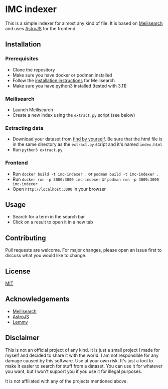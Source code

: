 # IMC indexer

This is a simple indexer for almost any kind of file. It is based
on [Meilisearch](https://docs.meilisearch.com/learn/getting_started/quick_start.html#add-documents) and
uses [AstroJS](https://astro.build/) for the frontend.

## Installation

### Prerequisites

- Clone the repository
- Make sure you have docker or podman installed
- Follow
  the [installation instructions](https://docs.meilisearch.com/learn/getting_started/installation.html#local-installation)
  for Meilisearch
- Make sure you have python3 installed (tested with 3.11)

### Meilisearch

- Launch Meilisearch
- Create a new index using the `extract.py` script (see below)

### Extracting data

- Download your dataset from [find by yourself](https://lemmy.ml/). Be sure that the html file is in the same directory
  as the `extract.py` script and it's named `index.html`
- Run `python3 extract.py`

### Frontend

- Run `docker build -t imc-indexer .` or `podman build -t imc-indexer .`
- Run `docker run -p 3000:3000 imc-indexer` or `podman run -p 3000:3000 imc-indexer`
- Open `http://localhost:3000` in your browser

## Usage

- Search for a term in the search bar
- Click on a result to open it in a new tab

## Contributing

Pull requests are welcome. For major changes, please open an issue first to discuss what you would like to change.

## License

[MIT](https://choosealicense.com/licenses/mit/)

## Acknowledgements

- [Meilisearch](https://github.com/meilisearch/meilisearch)
- [AstroJS](https://github.com/withastro/astro)
- [Lemmy](https://lemmy.ml/)

## Disclaimer

This is not an official project of any kind. It is just a small project I made for myself and decided to share it with the world.
I am not responsible for any damage caused by this software. Use at your own risk.
It's just a tool to make it easier to search for stuff from a dataset. You can use it for whatever you want, but I won't support you if you use it for illegal purposes.

It is not affiliated with any of the projects mentioned above.
